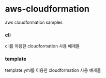 # aws-cloudformation
aws cloudformation samples
### cli
cli를 이용한 cloudformation 사용 예제들
### template
template.yml를 이용한 cloudformation 사용 예제들